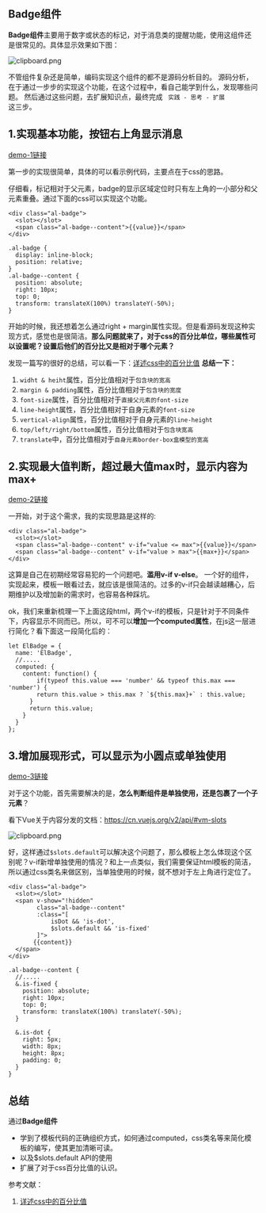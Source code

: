 ## Badge组件
**Badge组件**主要用于数字或状态的标记，对于消息类的提醒功能，使用这组件还是很常见的。具体显示效果如下图：

![clipboard.png](https://segmentfault.com/img/bV6BUj)

不管组件复杂还是简单，编码实现这个组件的都不是源码分析目的。
源码分析，在于通过一步步的实现这个功能，在这个过程中，看自己能学到什么，发现哪些问题。
然后通过这些问题，去扩展知识点，最终完成 <code> 实践 - 思考 - 扩展 </code> 这三步。

1.实现基本功能，按钮右上角显示消息
----------------------
[demo-1链接](https://jsfiddle.net/huang_jusheng/v37dsk1s/107/)

第一步的实现很简单，具体的可以看示例代码，主要点在于css的思路。

仔细看，标记相对于父元素，badge的显示区域定位时只有左上角的一小部分和父元素重叠。通过下面的css可以实现这个功能。

```
<div class="al-badge">
  <slot></slot>
  <span class="al-badge--content">{{value}}</span>
</div>
```

```
.al-badge {
  display: inline-block;
  position: relative;
}
.al-badge--content {
  position: absolute;
  right: 10px;
  top: 0;
  transform: translateX(100%) translateY(-50%);
}
```
开始的时候，我还想着怎么通过right + margin属性实现。但是看源码发现这种实现方式，感觉也是很简洁。**那么问题就来了，对于css的百分比单位，哪些属性可以设置呢？设置后他们的百分比又是相对于哪个元素？**

发现一篇写的很好的总结，可以看一下：[详述css中的百分比值](http://acgtofe.com/posts/2014/06/percentage-in-css)
**总结一下：**

 1. `widht & heiht`属性，百分比值相对于`包含块的宽高`
 2. `margin & padding`属性，百分比值相对于`包含块的宽度`
 3. `font-size`属性，百分比值相对于`直接父元素的font-size`
 4. `line-height`属性，百分比值相对于自身元素的`font-size`
 5. `vertical-align`属性，百分比值相对于自身元素的`line-height`
 6. `top/left/right/bottom`属性，百分比值相对于`包含块宽高`
 7. `translate`中，百分比值相对于`自身元素border-box盒模型的宽高`

2.实现最大值判断，超过最大值max时，显示内容为max+
-----------------------------
[demo-2链接](https://jsfiddle.net/huang_jusheng/v37dsk1s/123/)

一开始，对于这个需求，我的实现思路是这样的:

```
<div class="al-badge">
  <slot></slot>
  <span class="al-badge--content" v-if="value <= max">{{value}}</span>
  <span class="al-badge--content" v-if="value > max">{{max+}}</span>
</div>
```
这算是自己在初期经常容易犯的一个问题吧。**滥用v-if v-else**。
一个好的组件，实现起来，模板一眼看过去，就应该是很简洁的。过多的v-if只会越读越糟心，后期维护以及增加新的需求时，也容易各种踩坑。

ok，我们来重新梳理一下上面这段html，两个v-if的模板，只是针对于不同条件下，内容显示不同而已。所以，可不可以**增加一个computed属性**，在js这一层进行简化？看下面这一段简化后的：

```
let ElBadge = {
  name: 'ElBadge',
  //.....
  computed: {
  	content: function() {
    	if(typeof this.value === 'number' && typeof this.max === 'number') {
      	return this.value > this.max ? `${this.max}+` : this.value; 
      }
      return this.value;
    }
  }
};
```

3.增加展现形式，可以显示为小圆点或单独使用
----------------------
[demo-3链接](https://jsfiddle.net/huang_jusheng/v37dsk1s/)

对于这个功能，首先需要解决的是，**怎么判断组件是单独使用，还是包裹了一个子元素**？

看下Vue关于内容分发的文档：https://cn.vuejs.org/v2/api/#vm-slots

![clipboard.png](https://segmentfault.com/img/bV6Cdt)

好，这样通过<code>$slots.default</code>可以解决这个问题了，那么模板上怎么体现这个区别呢？v-if新增单独使用的情况？和上一点类似，我们需要保证html模板的简洁，所以通过css类名来做区别，当单独使用的时候，就不想对于左上角进行定位了。

```
<div class="al-badge">
  <slot></slot>
  <span v-show="!hidden" 
        class="al-badge--content"
        :class="[
            isDot && 'is-dot', 
            $slots.default && 'is-fixed'
        ]">
       {{content}}
  </span>
</div>
```

```
.al-badge--content {
  //.....
  &.is-fixed {
    position: absolute;
    right: 10px;
    top: 0;
    transform: translateX(100%) translateY(-50%);
  }

  &.is-dot {
    right: 5px;
    width: 8px;
    height: 8px;
    padding: 0;
  }
}
```

总结
---
通过**Badge组件**

 - 学到了模板代码的正确组织方式，如何通过computed，css类名等来简化模板的编写，使其更加清晰可读。
 - 以及$slots.default API的使用
 - 扩展了对于css百分比值的认识。

参考文献：

 1. [详述css中的百分比值](http://acgtofe.com/posts/2014/06/percentage-in-css)

